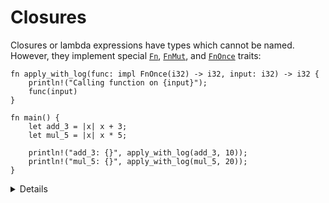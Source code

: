 # Closures

Closures or lambda expressions have types which cannot be named. However, they
implement special [`Fn`](https://doc.rust-lang.org/std/ops/trait.Fn.html),
[`FnMut`](https://doc.rust-lang.org/std/ops/trait.FnMut.html), and
[`FnOnce`](https://doc.rust-lang.org/std/ops/trait.FnOnce.html) traits:

```rust,editable
fn apply_with_log(func: impl FnOnce(i32) -> i32, input: i32) -> i32 {
    println!("Calling function on {input}");
    func(input)
}

fn main() {
    let add_3 = |x| x + 3;
    let mul_5 = |x| x * 5;

    println!("add_3: {}", apply_with_log(add_3, 10));
    println!("mul_5: {}", apply_with_log(mul_5, 20));
}
```

<details>

If you have an `FnOnce`, you may only call it once. It might consume captured values.

An `FnMut` might mutate captured values, so you can call it multiple times but not concurrently.

An `Fn` neither consumes nor mutates captured values, or perhaps captures nothing at all, so it can
be called multiple times concurrently.

`FnMut` is a subtype of `FnOnce`. `Fn` is a subtype of `FnMut` and `FnOnce`. I.e. you can use an
`FnMut` wherever an `FnOnce` is called for, and you can use an `Fn` wherever an `FnMut` or `FnOnce`
is called for.

Both `move` and non-`move` closures might only implement `FnOnce`.

</details>
